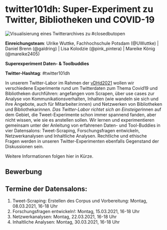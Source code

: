 # twitter101dh: Super-Experiment zu Twitter, Bibliotheken und COVID-19

![Visualisierung eines Twitterarchives zu #closedbutopen](http://vdhd2021.hypotheses.org/files/2021/01/408-tags-archive-bsb-Visualisierung-eines-Twitterarchivs-zu-closedbutopen-erstellt-mit-TAGS-Explorer-CC-O.jpg)

**Einreichungsteam**: Ulrike Wuttke, Fachhochschule Potsdam (@UWuttke) | Daniel Brenn (@galdring) | Lisa Kolodzie (@pink_pintera) | Mareike König (@mareike2405)

**Superexperiment Daten- & Toolbuddies**

**Twitter-Hashtag**: #twitter101dh

In unserem Twitter-Labor im Rahmen der [vDHd2021](https://vdhd2021.hypotheses.org/) wollen wir verschiedene Experimente rund um Twitterdaten zum Thema Covid19 und Bibliotheken durchführen: angefangen vom Scrapen, über use cases zur Analyse von Kommunikationsverhalten, Inhalten (wie wandeln sie sich und ihre Angebote, auch für Mitarbeiter:innen) und Netzwerken von Bibliotheken und Bibliothekar*innen. Das Twitter-Labor richtet sich an Einsteiger*innen auf dem Gebiet, die Tweet-Experimente schon immer spannend fanden, aber nicht wissen, wie sie es anstellen sollen. Wir lernen und experimentieren gemeinsam unter der Anleitung von erfahrenen Daten- und Tool-Buddies in vier Datensalons: Tweet-Scraping, Forschungsfragen entwickeln, Netzwerkanalysen und Inhaltliche Analysen. Rechtliche und ethische Fragen werden in unseren Twitter-Experimenten ebenfalls Gegenstand der Diskussionen sein.

Weitere Informationen folgen hier in Kürze.

## Bewerbung


## Termine der Datensalons:
1. Tweet-Scraping: Erstellen des Corpus und Vorbereitung: Montag, 08.03.2021, 16-18 Uhr
1. Forschungsfragen entwickeln!: Montag, 15.03.2021, 16-18 Uhr
1. Netzwerkanalysen: Montag, 22.03.2021, 16-18 Uhr
1. Inhaltliche Analysen: Montag, 30.03.2021, 16-18 Uhr

